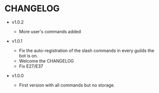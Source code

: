 # CHANGELOG

* v1.0.2
  - More user's commands added

* v1.0.1  
  - Fix the auto-registration of the slash commands in every guilds the bot is on.
  - Welcome the CHANGELOG
  - Fix E27/E37

* v1.0.0  
  - First version with all commands but no storage.